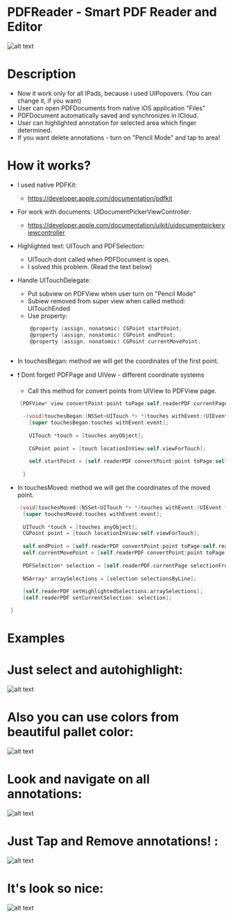 # PDFReader - Smart PDF Reader and Editor

![alt text](https://preview.ibb.co/mVtVv8/desk.png)

# Description

- Now it work only for all IPads, because i used UIPopovers. (You can change it, if you want)
- User can open PDFDocuments from native iOS application "Files"
- PDFDocument automatically saved and synchronizes in ICloud.
- User can highlighted annotation for selected area which finger determined.
- If you want delete annotations - turn on "Pencil Mode" and tap to area!

# How it works?

- I used native PDFKit:
  - https://developer.apple.com/documentation/pdfkit
- For work with documents: UIDocumentPickerViewController:
  - https://developer.apple.com/documentation/uikit/uidocumentpickerviewcontroller
  
- Highlighted text: UITouch and PDFSelection:
  - UITouch dont called when PDFDocument is open.
  - I solved this problem. (Read the text below)
 
- Handle UITouchDelegate:
  - Put subview on PDFView when user turn on "Pencil Mode"
  - Subiew removed from super view when called method: UITouchEnded
  - Use property:
  ``` objective-c
      @property (assign, nonatomic) CGPoint startPoint;
      @property (assign, nonatomic) CGPoint endPoint;
      @property (assign, nonatomic) CGPoint currentMovePoint;
     
  ```
- In touchesBegan: method we will get the coordinates of the first point.
- ❗️ Dont forget! PDFPage and UIVew - different coordinate systems
  - Call this method for convert points from UIView to PDFView page.
  
 ``` objective-c
     [PDFView* view convertPoint:point toPage:self.readerPDF.currentPage]
 ```
  
 ```  objective-c
      -(void)touchesBegan:(NSSet<UITouch *> *)touches withEvent:(UIEvent *)event {
        [super touchesBegan:touches withEvent:event];
    
        UITouch *touch = [touches anyObject];
    
        CGPoint point = [touch locationInView:self.viewForTouch];
    
        self.startPoint = [self.readerPDF convertPoint:point toPage:self.readerPDF.currentPage];
      
      }
  ```
  
   - In touchesMoved: method we will get the coordinates of the moved point.
   
   ```objective-c
      -(void)touchesMoved:(NSSet<UITouch *> *)touches withEvent:(UIEvent *)event {
        [super touchesMoved:touches withEvent:event];
    
        UITouch *touch = [touches anyObject];
        CGPoint point = [touch locationInView:self.viewForTouch];
    
        self.endPoint = [self.readerPDF convertPoint:point toPage:self.readerPDF.currentPage];
        self.currentMovePoint = [self.readerPDF convertPoint:point toPage:self.readerPDF.currentPage];
    
        PDFSelection* selection = [self.readerPDF.currentPage selectionFromPoint:self.startPoint toPoint:self.currentMovePoint];
        
        NSArray* arraySelections = [selection selectionsByLine];
    
        [self.readerPDF setHighlightedSelections:arraySelections];
        [self.readerPDF setCurrentSelection: selection];
   
    }
   ```


# Examples

# Just select and autohighlight:

![alt text](https://thumbs.gfycat.com/ThriftyInfiniteKob-size_restricted.gif)


# Also you can use colors from beautiful pallet color:

![alt text](https://thumbs.gfycat.com/WarlikeAntiqueHoatzin-size_restricted.gif)


# Look and navigate on all annotations:

![alt text](https://thumbs.gfycat.com/QuerulousAdolescentAnchovy-size_restricted.gif)

# Just Tap and Remove annotations! :

![alt text](https://thumbs.gfycat.com/HairyPotableHusky-size_restricted.gif)


# It's look so nice:

![alt text](https://image.ibb.co/fOZqv8/onDevice.png)
 


